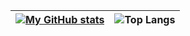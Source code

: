 | [![My GitHub stats](https://github-readme-stats.vercel.app/api?username=KiosheRai&theme=radical)](https://github.com/KiosheRai/github-readme-stats)  | ![Top Langs](https://github-readme-stats.vercel.app/api/top-langs/?username=KiosheRai&layout=compact&theme=radical)  |
| ------------- | ------------- |
